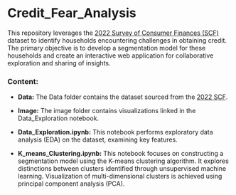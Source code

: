 # Credit_Fear_Analysis

This repository leverages the [2022 Survey of Consumer Finances (SCF)](https://www.federalreserve.gov/econres/scfindex.htm) dataset to identify households encountering challenges in obtaining credit. The primary objective is to develop a segmentation model for these households and create an interactive web application for collaborative exploration and sharing of insights.

### Content:

- **Data:** The Data folder contains the dataset sourced from the [2022 SCF](https://www.federalreserve.gov/econres/scfindex.htm).

- **Image:** The image folder contains visualizations linked in the Data_Exploration notebook.

- **Data_Exploration.ipynb:** This notebook performs exploratory data analysis (EDA) on the dataset, examining key features.

- **K_means_Clustering.ipynb:** This notebook focuses on constructing a segmentation model using the K-means clustering algorithm. It explores distinctions between clusters identified through unsupervised machine learning. Visualization of multi-dimensional clusters is achieved using principal component analysis (PCA).
